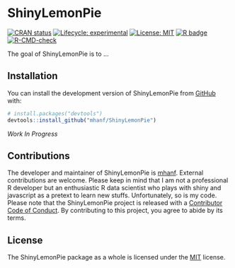 
<!-- README.md is generated from README.Rmd. Please edit that file -->

# ShinyLemonPie

<!-- badges: start -->

[![CRAN
status](https://www.r-pkg.org/badges/version/ShinyLemonPie)](https://CRAN.R-project.org/package=ShinyLemonPie)
[![Lifecycle:
experimental](https://img.shields.io/badge/lifecycle-experimental-orange.svg)](https://lifecycle.r-lib.org/articles/stages.html#experimental)
[![License:
MIT](https://img.shields.io/badge/License-MIT-blue.svg)](https://opensource.org/license/mit-0/)
[![R
badge](https://img.shields.io/badge/Build%20with-♥%20and%20R-blue)](https://github.com/mhanf/ShinyFriendlyCaptcha)
[![R-CMD-check](https://github.com/mhanf/ShinyLemonPie/actions/workflows/R-CMD-check.yaml/badge.svg)](https://github.com/mhanf/ShinyLemonPie/actions/workflows/R-CMD-check.yaml)
<!-- badges: end -->

The goal of ShinyLemonPie is to …

## Installation

You can install the development version of ShinyLemonPie from
[GitHub](https://github.com/) with:

``` r
# install.packages("devtools")
devtools::install_github("mhanf/ShinyLemonPie")
```

*Work In Progress*

## Contributions

The developer and maintainer of ShinyLemonPie is
[mhanf](https://github.com/mhanf). External contributions are welcome.
Please keep in mind that I am not a professional R developer but an
enthusiastic R data scientist who plays with shiny and javascript as a
pretext to learn new stuffs. Unfortunately, so is my code. Please note
that the ShinyLemonPie project is released with a [Contributor Code of
Conduct](https://contributor-covenant.org/version/2/1/CODE_OF_CONDUCT.html).
By contributing to this project, you agree to abide by its terms.

## License

The ShinyLemonPie package as a whole is licensed under the
[MIT](https://opensource.org/licenses/mit-license.php) license.

